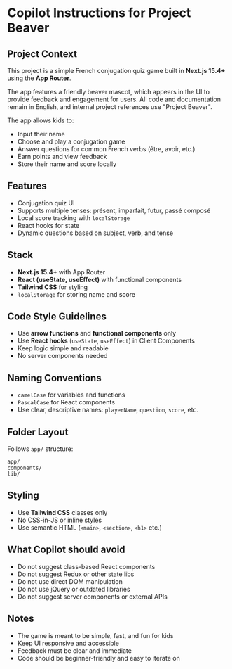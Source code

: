 # Copilot Instructions for Project Beaver

## Project Context

This project is a simple French conjugation quiz game built in **Next.js 15.4+** using the **App Router**.

The app features a friendly beaver mascot, which appears in the UI to provide feedback and engagement for users. All code and documentation remain in English, and internal project references use "Project Beaver".

The app allows kids to:
- Input their name
- Choose and play a conjugation game
- Answer questions for common French verbs (être, avoir, etc.)
- Earn points and view feedback
- Store their name and score locally

## Features

- Conjugation quiz UI
- Supports multiple tenses: présent, imparfait, futur, passé composé
- Local score tracking with `localStorage`
- React hooks for state
- Dynamic questions based on subject, verb, and tense

## Stack

- **Next.js 15.4+** with App Router
- **React (useState, useEffect)** with functional components
- **Tailwind CSS** for styling
- `localStorage` for storing name and score

## Code Style Guidelines

- Use **arrow functions** and **functional components** only
- Use **React hooks** (`useState`, `useEffect`) in Client Components
- Keep logic simple and readable
- No server components needed

## Naming Conventions

- `camelCase` for variables and functions
- `PascalCase` for React components
- Use clear, descriptive names: `playerName`, `question`, `score`, etc.

## Folder Layout

Follows `app/` structure:

```
app/
components/
lib/
```

## Styling

- Use **Tailwind CSS** classes only
- No CSS-in-JS or inline styles
- Use semantic HTML (`<main>`, `<section>`, `<h1>` etc.)

## What Copilot should avoid

- Do not suggest class-based React components
- Do not suggest Redux or other state libs
- Do not use direct DOM manipulation
- Do not use jQuery or outdated libraries
- Do not suggest server components or external APIs

## Notes

- The game is meant to be simple, fast, and fun for kids
- Keep UI responsive and accessible
- Feedback must be clear and immediate
- Code should be beginner-friendly and easy to iterate on
